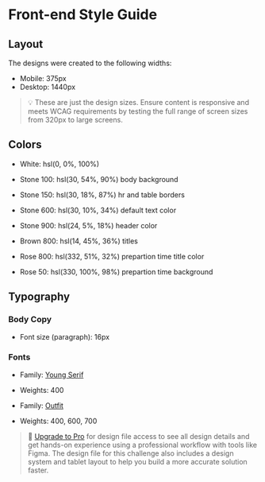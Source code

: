 # Front-end Style Guide

## Layout

The designs were created to the following widths:

- Mobile: 375px
- Desktop: 1440px

> 💡 These are just the design sizes. Ensure content is responsive and meets WCAG requirements by testing the full range of screen sizes from 320px to large screens.

## Colors

- White: hsl(0, 0%, 100%)

- Stone 100: hsl(30, 54%, 90%) body background
- Stone 150: hsl(30, 18%, 87%) hr and table borders
- Stone 600: hsl(30, 10%, 34%) default text color
- Stone 900: hsl(24, 5%, 18%) header color

- Brown 800: hsl(14, 45%, 36%) titles

- Rose 800: hsl(332, 51%, 32%) prepartion time title color
- Rose 50: hsl(330, 100%, 98%) prepartion time background

## Typography

### Body Copy

- Font size (paragraph): 16px

### Fonts

- Family: [Young Serif](https://fonts.google.com/specimen/Young+Serif)
- Weights: 400

- Family: [Outfit](https://fonts.google.com/specimen/Outfit)
- Weights: 400, 600, 700

> 💎 [Upgrade to Pro](https://www.frontendmentor.io/pro?ref=style-guide) for design file access to see all design details and get hands-on experience using a professional workflow with tools like Figma. The design file for this challenge also includes a design system and tablet layout to help you build a more accurate solution faster.
